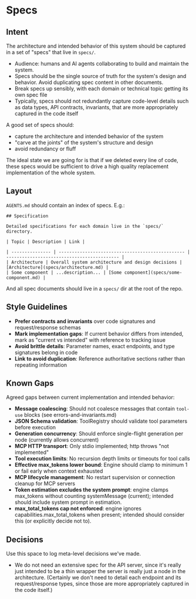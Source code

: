 # Specs

## Intent

The architecture and intended behavior of this system should be captured in a set of "specs" that live in `specs/`.

- Audience: humans and AI agents collaborating to build and maintain the system.
- Specs should be the single source of truth for the system's design and behavior. Avoid duplicating spec content in other documents.
- Break specs up sensibly, with each domain or technical topic getting its own spec file
- Typically, specs should not redundantly capture code-level details such as data types, API contracts, invariants, that are more appropriately captured in the code itself

A good set of specs should:

- capture the architecture and intended behavior of the system
- "carve at the joints" of the system's structure and design
- avoid redundancy or fluff

The ideal state we are going for is that if we deleted every line of code, these specs would be sufficient to drive a high quality replacement implementation of the whole system.

## Layout

`AGENTS.md` should contain an index of specs. E.g.:

```
## Specification

Detailed specifications for each domain live in the `specs/` directory.

| Topic | Description | Link |

| --------------- | ------------------------------------------------ | ------------------------------------------- |
| Architecture | Overall system architecture and design decisions | [Architecture](specs/architecture.md) |
| Some component | ...description... | [Some component](specs/some-component.md) |
```

And all spec documents should live in a `specs/` dir at the root of the repo.

## Style Guidelines

- **Prefer contracts and invariants** over code signatures and request/response schemas
- **Mark implementation gaps**: If current behavior differs from intended, mark as "current vs intended" with reference to tracking issue
- **Avoid brittle details**: Parameter names, exact endpoints, and type signatures belong in code
- **Link to avoid duplication**: Reference authoritative sections rather than repeating information

## Known Gaps

Agreed gaps between current implementation and intended behavior:

- **Message coalescing**: Should not coalesce messages that contain `tool-use` blocks (see errors-and-invariants.md)
- **JSON Schema validation**: ToolRegistry should validate tool parameters before execution
- **Generation concurrency**: Should enforce single-flight generation per node (currently allows concurrent)
- **MCP HTTP transport**: Only stdio implemented; http throws "not implemented"
- **Tool execution limits**: No recursion depth limits or timeouts for tool calls
- **Effective max_tokens lower bound**: Engine should clamp to minimum 1 or fail early when context exhausted
- **MCP lifecycle management**: No restart supervision or connection cleanup for MCP servers
- **Token estimation excludes the system prompt**: engine clamps max_tokens without counting systemMessage (current); intended should include system prompt in estimation.
- **max_total_tokens cap not enforced**: engine ignores capabilities.max_total_tokens when present; intended should consider this (or explicitly decide not to).

## Decisions

Use this space to log meta-level decisions we've made.

- We do not need an extensive spec for the API server, since it's really just intended to be a thin wrapper the server is really just a node in the architecture. (Certainly we don't need to detail each endpoint and its request/response types, since those are more appropriately captured in the code itself.)
